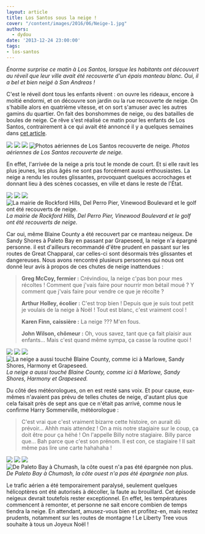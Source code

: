 ```yaml
---
layout: article
title: Los Santos sous la neige !
cover: "/content/images/2016/06/Neige-1.jpg"
authors:
  - dydou
date: '2013-12-24 23:00:00'
tags:
- los-santos
---
```


_Énorme surprise ce matin à Los Santos, lorsque les habitants ont découvert au réveil que leur ville avait été recouverte d'un épais manteau blanc. Oui, il a bel et bien neigé à San Andreas !_

C'est le réveil dont tous les enfants rêvent : on ouvre les rideaux, encore à moitié endormi, et on découvre son jardin ou la rue recouverte de neige. On s'habille alors en quatrième vitesse, et on sort s'amuser avec les autres gamins du quartier. On fait des bonshommes de neige, ou des batailles de boules de neige. Ce rêve s'est réalisé ce matin pour les enfants de Los Santos, contrairement à ce qui avait été annoncé il y a quelques semaines dans [cet article](/2013/12/05/a-los-santos--on-se-prepare-a-feter-noel-au-soleil/).

![](/content/images/2016/06/Neige2.jpg)
![](/content/images/2016/06/Neige4.jpg)
![](/content/images/2016/06/Neige5.jpg)
![Photos aériennes de Los Santos recouverte de neige.](/content/images/2016/06/Neige6.jpg)
_Photos aériennes de Los Santos recouverte de neige._

En effet, l'arrivée de la neige a pris tout le monde de court. Et si elle ravit les plus jeunes, les plus âgés ne sont pas forcément aussi enthousiastes. La neige a rendu les routes glissantes, provoquant quelques accrochages et donnant lieu à des scènes cocasses, en ville et dans le reste de l'État.

![](/content/images/2016/06/Neige16.jpg)
![](/content/images/2016/06/Neige15.jpg)
![](/content/images/2016/06/Neige17.jpg)
![La mairie de Rockford Hills, Del Perro Pier, Vinewood Boulevard et le golf ont été recouverts de neige.](/content/images/2016/06/Neige18.jpg)
_La mairie de Rockford Hills, Del Perro Pier, Vinewood Boulevard et le golf ont été recouverts de neige._

Car oui, même Blaine County a été recouvert par ce manteau neigeux. De Sandy Shores à Paleto Bay en passant par Grapeseed, la neige n'a épargné personne. il est d'ailleurs recommandé d'être prudent en passant sur les routes de Great Chapparal, car celles-ci sont désormais très glissantes et dangereuses. Nous avons rencontré plusieurs personnes qui nous ont donné leur avis à propos de ces chutes de neige inattendues :

> **Greg McCoy, fermier :** Crévindiou, la neige c'pas bon pour mes récoltes ! Comment que j'vais faire pour nourrir mon bétail moué ? Y comment que j'vais faire pour vendre ce que je récolte ?
> 
> **Arthur Holley, écolier :** C'est trop bien ! Depuis que je suis tout petit je voulais de la neige à Noël ! Tout est blanc, c'est vraiment cool !
> 
> **Karen Finn, caissière :** La neige ??? M'en fous.
> 
> **John Wilson, chômeur :** Oh, vous savez, tant que ça fait plaisir aux enfants... Mais c'est quand même sympa, ça casse la routine quoi !

![](/content/images/2016/06/Neige7.jpg)
![](/content/images/2016/06/Neige8.jpg)
![](/content/images/2016/06/Neige9.jpg)
![La neige a aussi touché Blaine County, comme ici à Marlowe, Sandy Shores, Harmony et Grapeseed.](/content/images/2016/06/Neige10.jpg)
_La neige a aussi touché Blaine County, comme ici à Marlowe, Sandy Shores, Harmony et Grapeseed._

Du côté des météorologues, on en est resté sans voix. Et pour cause, eux-mêmes n'avaient pas prévu de telles chutes de neige, d'autant plus que cela faisait près de sept ans que ce n'était pas arrivé, comme nous le confirme Harry Sommerville, météorologue :

> C'est vrai que c'est vraiment bizarre cette histoire, on aurait dû prévoir... Ahhh mais attendez ! On a mis notre stagiaire sur le coup, ça doit être pour ça héhé ! On l'appelle Billy notre stagiaire. Billy parce que... Bah parce que c'est son prénom. Il est con, ce stagiaire ! Il sait même pas lire une carte hahahaha !

![](/content/images/2016/06/Neige11.jpg)
![](/content/images/2016/06/Neige12.jpg)
![](/content/images/2016/06/Neige13.jpg)
![De Paleto Bay à Chumash, la côte ouest n'a pas été épargnée non plus.](/content/images/2016/06/Neige14.jpg)
_De Paleto Bay à Chumash, la côte ouest n'a pas été épargnée non plus._

Le trafic aérien a été temporairement paralysé, seulement quelques hélicoptères ont été autorisés à décoller, la faute au brouillard. Cet épisode neigeux devrait toutefois rester exceptionnel. En effet, les températures commencent à remonter, et personne ne sait encore combien de temps tiendra la neige. En attendant, amusez-vous bien et profitez-en, mais restez prudents, notamment sur les routes de montagne ! Le Liberty Tree vous souhaite à tous un Joyeux Noël !